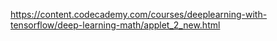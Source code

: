 https://content.codecademy.com/courses/deeplearning-with-tensorflow/deep-learning-math/applet_2_new.html
